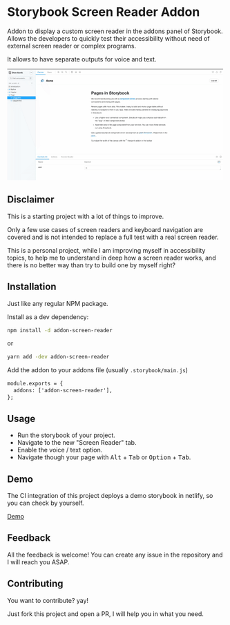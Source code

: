 # Storybook Screen Reader Addon

Addon to display a custom screen reader in the addons panel of Storybook. Allows the developers to quickly test their accessibility without need of external screen reader or complex programs.

It allows to have separate outputs for voice and text.

![](screenshots/screen-reader-example.gif)

## Disclaimer

This is a starting project with a lot of things to improve.

Only a few use cases of screen readers and keyboard navigation are covered and is not intended to replace a full test with a real screen reader.

This is a personal project, while I am improving myself in accessibility topics, to help me to understand in deep how a screen reader works, and there is no better way than try to build one by myself right? 

## Installation

Just like any regular NPM package.

Install as a dev dependency:

```bash
npm install -d addon-screen-reader
```

or

```bash
yarn add -dev addon-screen-reader
```


Add the addon to your addons file (usually `.storybook/main.js`)

```
module.exports = {
  addons: ['addon-screen-reader'],
};
```

## Usage

- Run the storybook of your project.
- Navigate to the new "Screen Reader" tab.
- Enable the voice / text option.
- Navigate though your page with <kbd>Alt</kbd> + <kbd>Tab</kbd> or <kbd>Option</kbd> + <kbd>Tab</kbd>.


## Demo

The CI integration of this project deploys a demo storybook in netlify, so you can check by yourself.

[Demo](https://storybook-screen-reader.netlify.app/?path=/story/example-page--logged-in)

## Feedback

All the feedback is welcome! You can create any issue in the repository and I will reach you ASAP.

## Contributing

You want to contribute? yay! 

Just fork this project and open a PR, I will help you in what you need.